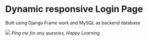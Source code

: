 <h1> Dynamic responsive Login Page </H1>
  <P>Built using Django Frame work and MySQL as backend database</P>
 <img src="https://user-images.githubusercontent.com/57539160/120968446-f2002c80-c779-11eb-8f79-f7905ae4e013.png"></img>
 <i> Ping me for any quesries, Happy Learning<i>
